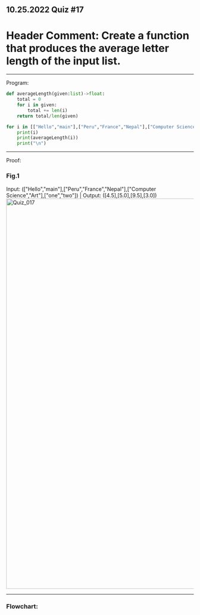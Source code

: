 ## 10.25.2022 Quiz #17

# Header Comment: Create a function that produces the average letter length of the input list.

------------------------------------------------------------------------

Program:
```.py
def averageLength(given:list)->float:
    total = 0
    for i in given:
        total += len(i)
    return total/len(given)

for i in [["Hello","main"],["Peru","France","Nepal"],["Computer Science","Art"],["one","two"]]:
    print(i)
    print(averageLength(i))
    print("\n")
```

------------------------------------------------------------------------

Proof:
### Fig.1
Input: (["Hello","main"],["Peru","France","Nepal"],["Computer Science","Art"],["one","two"]) | Output: ([4.5],[5.0],[9.5],[3.0])
<img width="1047" alt="Quiz_017" src="https://user-images.githubusercontent.com/112055140/198179901-e84ffe89-527b-4258-a27c-d47d468f373b.png">

------------------------------------------------------------------------

### Flowchart:
